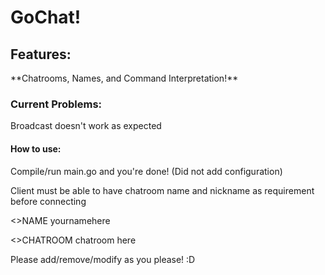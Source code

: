 <h1>GoChat!</h1>
<h2>Features:</h2>
**Chatrooms, Names, and Command Interpretation!**

<h3>Current Problems:</h3>
Broadcast doesn't work as expected

<h4>How to use:</h4>
Compile/run main.go and you're done! (Did not add configuration)

Client must be able to have chatroom name and nickname as requirement before connecting

<>NAME yournamehere

<>CHATROOM chatroom here

Please add/remove/modify as you please! :D